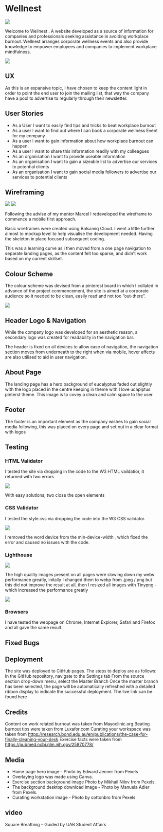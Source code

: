 # Wellnest #

![](images/wellnest_logo.png)


Welcome to Wellnest . A website developed as a source of information for companies and professionals seeking assistance in avoiding workplace burnout. 
Wellnest arranges corporate wellness events and also provide knowledge to empower employees and companies to implement workplace mindfulness. 

![](images/responsive.png)

## UX ##

As this is an expansive topic, I have chosen to keep the content light in order to point the end user to join the mailing list, that way the company have a pool to advertise to regularly through their newsletter. 

## User Stories ##

- As a User I want to easily find tips and tricks to beat workplace burnout
- As a user I want to find out where I can book a corporate wellness Event for my company
- As a user I want to gain information about how workplace burnout can happen. 
- As a user I want to share this information readily with my colleagues
- As an organisation I want to provide useable information
- As an organisation I want to gain a sizeable list to advertise our services to potential clients
- As an organisation I want to gain social media followers to advertise our services to potential clients

## Wireframing ##

![](images/wf_desktop.png)
![](images/wf_mobile.png)

Following the advise of my mentor Marcel I redeveloped the wireframe to commence a mobile first approach. 

Basic wireframes were created using Balsamiq Cloud. I went a little further almost to mockup level to help visualise the development needed. Having the skeleton in place focused subsequent coding.

This was a learning curve as i then moved from a one page navigation to separate landing pages, as the content felt too sparse, and didn’t work based on my current skillset. 

## Colour Scheme ##

The colour scheme was devised from a pinterest board in which I collated in advance of the project commencement, the site is aimed at a corporate audience so it needed to be clean, easily read and not too “out-there”. 

![](images/wellnest_color_scheme.png)


## Header Logo & Navigation ##

While the company logo was developed for an aesthetic reason, a secondary logo was created for readability in the navigation bar. 

The header is fixed on all devices to allow ease of navigation, the navigation section moves from underneath to the right when via mobile, hover affects are also utilised to aid in user navigation. 

[](images/header.png)


## About Page ##

The landing page has a hero background of eucalyptus faded out slightly with the logo placed in the centre keeping in theme with I love ucaplptus pinterst theme.  This image is to covey a clean and calm space to the user. 


## Footer ##

The footer is an important element as the company wishes to gain social media following, this was placed on every page and set out in a clear format with logos


## Testing ##

### HTML Validator ###

I tested the site via dropping in the code to the W3 HTML vaildatior, it returned with two errors

![](images/bug_html.png)

With easy solutions, two close the open elements 

### CSS Validator ###
I tested the style.css via dropping the code into the W3 CSS validator.

![](images/bug_css.png)

I removed the word device from the min-device-width , which fixed the error and caused no issues with the code. 

### Lighthouse ###

![](images/performance_pre.png)

The high quality images present on all pages were slowing down my webs performance greatly, initally I changed them to webp from .jpeg /.png but this did not improve the result at all, then I resized all images with Tinypng - which increased the performance greatly

![](images/performance_after.png)


### Browsers ###

I have tested the webpage on Chrome, Internet Explorer, Safari and Firefox and all gave the same result. 

## Fixed Bugs ##


## Deployment ##
The site was deployed to GitHub pages. The steps to deploy are as follows:
In the GitHub repository, navigate to the Settings tab
From the source section drop-down menu, select the Master Branch
Once the master branch has been selected, the page will be automatically refreshed with a detailed ribbon display to indicate the successful deployment.
The live link can be found here  

## Credits ##

Content on work related burnout was taken from Mayoclinic.org
Beating burnout tips were taken from Luxafor.com
Curating your workspace was taken from https://research.bond.edu.au/en/publications/the-case-for-finally-cleaning-your-desk 
Exercise facts were taken from https://pubmed.ncbi.nlm.nih.gov/25870778/ 


## Media ##

- Home page hero image -  Photo by Edward Jenner from Pexels
- Overlaying logo was made using Canva.  
- Exercise section background image Photo by Mikhail Nilov from Pexels.
- The background desktop download image - Photo by Manuela Adler from Pexels.
- Curating workstation image - Photo by cottonbro from Pexels

## video ##
Square Breathing – Guided by UAB Student Affairs
